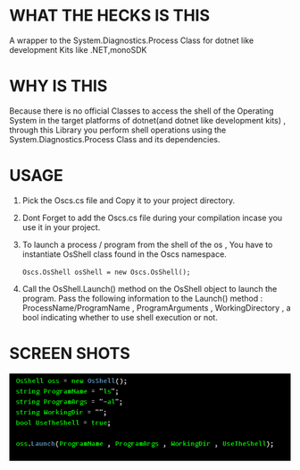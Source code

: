 # WHAT THE HECKS IS THIS 
A wrapper to the System.Diagnostics.Process Class for dotnet like development Kits like .NET,monoSDK

# WHY IS THIS
Because there is no official Classes to access the shell of the Operating System in the target platforms of dotnet(and dotnet like development kits) , through this Library you perform shell operations using the System.Diagnostics.Process Class and its dependencies.

# USAGE 
1. Pick the Oscs.cs file and Copy it to your project directory. 
2. Dont Forget to add the Oscs.cs file during your compilation incase you use it in your project.
3. To launch a process / program from the shell of the os , You have to instantiate OsShell class found in the Oscs namespace. 

    <code>Oscs.OsShell osShell = new Oscs.OsShell();</code>
4. Call the OsShell.Launch() method on the OsShell object to launch the program. Pass the following information to the Launch() method : 
        ProcessName/ProgramName , ProgramArguments , WorkingDirectory , a bool indicating whether to use shell execution or not.



# SCREEN SHOTS
![screenshot1](screenshots/Screenshot_2022-11-02_19-03-10.png)


